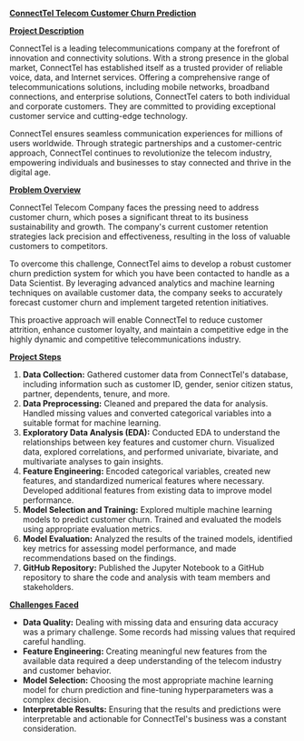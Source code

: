 **[ConnectTel Telecom Customer Churn Prediction](url)**

[**Project Description**](url)

ConnectTel is a leading telecommunications company at the forefront of innovation and connectivity solutions. With a strong presence in the global market, ConnectTel has established itself as a trusted provider of reliable voice, data, and Internet services. Offering a comprehensive range of telecommunications solutions, including mobile networks, broadband connections, and enterprise solutions, ConnectTel caters to both individual and corporate customers. They are committed to providing exceptional customer service and cutting-edge technology.

ConnectTel ensures seamless communication experiences for millions of users worldwide. Through strategic partnerships and a customer-centric approach, ConnectTel continues to revolutionize the telecom industry, empowering individuals and businesses to stay connected and thrive in the digital age.

**[Problem Overview](url)**

ConnectTel Telecom Company faces the pressing need to address customer churn, which poses a significant threat to its business sustainability and growth. The company's current customer retention strategies lack precision and effectiveness, resulting in the loss of valuable customers to competitors.

To overcome this challenge, ConnectTel aims to develop a robust customer churn prediction system for which you have been contacted to handle as a Data Scientist. By leveraging advanced analytics and machine learning techniques on available customer data, the company seeks to accurately forecast customer churn and implement targeted retention initiatives.

This proactive approach will enable ConnectTel to reduce customer attrition, enhance customer loyalty, and maintain a competitive edge in the highly dynamic and competitive telecommunications industry.

**[Project Steps](url)**

1. **Data Collection:** Gathered customer data from ConnectTel's database, including information such as customer ID, gender, senior citizen status, partner, dependents, tenure, and more.
2. **Data Preprocessing:** Cleaned and prepared the data for analysis. Handled missing values and converted categorical variables into a suitable format for machine learning.
3. **Exploratory Data Analysis (EDA):** Conducted EDA to understand the relationships between key features and customer churn. Visualized data, explored correlations, and performed univariate, bivariate, and multivariate analyses to gain insights.
4. **Feature Engineering:** Encoded categorical variables, created new features, and standardized numerical features where necessary. Developed additional features from existing data to improve model performance.
5. **Model Selection and Training:** Explored multiple machine learning models to predict customer churn. Trained and evaluated the models using appropriate evaluation metrics.
6. **Model Evaluation:** Analyzed the results of the trained models, identified key metrics for assessing model performance, and made recommendations based on the findings.
7. **GitHub Repository:** Published the Jupyter Notebook to a GitHub repository to share the code and analysis with team members and stakeholders.

**[Challenges Faced](url)**

- **Data Quality:** Dealing with missing data and ensuring data accuracy was a primary challenge. Some records had missing values that required careful handling.
- **Feature Engineering:** Creating meaningful new features from the available data required a deep understanding of the telecom industry and customer behavior.
- **Model Selection:** Choosing the most appropriate machine learning model for churn prediction and fine-tuning hyperparameters was a complex decision.
- **Interpretable Results:** Ensuring that the results and predictions were interpretable and actionable for ConnectTel's business was a constant consideration.
